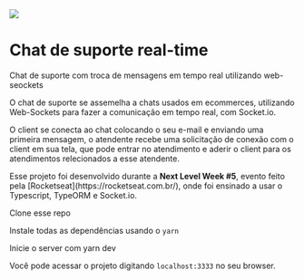 <img align="center" src="https://user-images.githubusercontent.com/57686218/116252888-5cb75480-a746-11eb-8a7e-52bdaf9bba96.png">
<h1>Chat de suporte real-time</h1>
<p>Chat de suporte com troca de mensagens em tempo real utilizando web-seockets</p>

<p>O chat de suporte se assemelha a chats usados em ecommerces, utilizando Web-Sockets para fazer a comunicação em tempo real, com Socket.io.</p>
<p>O client se conecta ao chat colocando o seu e-mail e enviando uma primeira mensagem, o atendente recebe uma solicitação de conexão com o client em sua tela, que pode entrar no atendimento e aderir o client para os atendimentos relecionados a esse atendente.</p>
<p>Esse projeto foi desenvolvido durante a <b>Next Level Week #5</b>, evento feito pela [Rocketseat](https://rocketseat.com.br/), onde foi ensinado a usar o Typescript, TypeORM e Socket.io.</p>

<p>Clone esse repo</p>

Instale todas as dependências usando o `yarn`

Inicie o server com yarn dev

Você pode acessar o projeto digitando `localhost:3333`  no seu browser.


